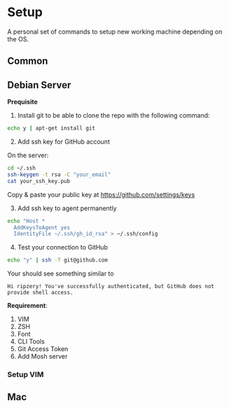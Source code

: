 # Setup

A personal set of commands to setup new working machine depending on the OS.

## Common



## Debian Server

**Prequisite**

1. Install git to be able to clone the repo with the following command:

```bash
echo y | apt-get install git
```

2. Add ssh key for GitHub account

On the server:

```bash
cd ~/.ssh
ssh-keygen -t rsa -C "your_email"
cat your_ssh_key.pub
```
Copy & paste your public key at https://github.com/settings/keys

3. Add ssh key to agent permanently

```bash
echo "Host *
  AddKeysToAgent yes
  IdentityFile ~/.ssh/gh_id_rsa" > ~/.ssh/config
```

4. Test your connection to GitHub

```bash
echo "y" | ssh -T git@github.com
```

Your should see something similar to

```
Hi ripzery! You've successfully authenticated, but GitHub does not provide shell access.
```

**Requirement**:

1. VIM
2. ZSH
3. Font
4. CLI Tools
5. Git Access Token
6. Add Mosh server

### Setup VIM



## Mac

